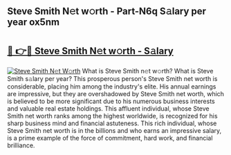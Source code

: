 ## Steve Smith N𝚎t w𝚘rth - Part-N6q S𝚊lary per year ox5nm

# <h2><a href="http://gc01jr2.nevu.top/?p=Steve+Smith">🔗 👉🔴 Steve Smith N𝚎t w𝚘rth - S𝚊lary</a></h2>

[![Steve Smith N𝚎t W𝚘rth](https://i.imgur.com/Oavwk0R.jpeg)](http://gc01jr2.nevu.top/?p=Steve+Smith)
What is Steve Smith n𝚎t w𝚘rth? What is Steve Smith s𝚊lary per year?
This prosperous person's Steve Smith net worth is considerable, placing him among the industry's elite. His annual earnings are impressive, but they are overshadowed by Steve Smith net worth, which is believed to be more significant due to his numerous business interests and valuable real estate holdings. This affluent individual, whose Steve Smith net worth ranks among the highest worldwide, is recognized for his sharp business mind and financial astuteness. This rich individual, whose Steve Smith net worth is in the billions and who earns an impressive salary, is a prime example of the force of commitment, hard work, and financial brilliance.
